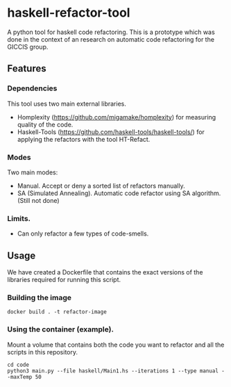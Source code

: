 # haskell-refactor-tool
A python tool for haskell code refactoring. This is a prototype which was done in the context of an research on automatic code refactoring for the GICCIS group.

## Features
### Dependencies
This tool uses two main external libraries. 
* Homplexity (https://github.com/migamake/homplexity) for measuring quality of the code.
* Haskell-Tools (https://github.com/haskell-tools/haskell-tools/) for applying the refactors with the tool HT-Refact.

### Modes 
Two main modes:
* Manual. Accept or deny a sorted list of refactors manually.
* SA (Simulated Annealing). Automatic code refactor using SA algorithm. (Still not done)

### Limits.
* Can only refactor a few types of code-smells.

## Usage
We have created a Dockerfile that contains the exact versions of the libraries required for running this script. 

### Building the image
``` docker build . -t refactor-image ```

### Using the container (example).
Mount a volume that contains both the code you want to refactor and all the scripts in this repository.
```docker run -v ~/code:/code -ti refactor-image  /bin/bash
cd code
python3 main.py --file haskell/Main1.hs --iterations 1 --type manual --maxTemp 50
```
